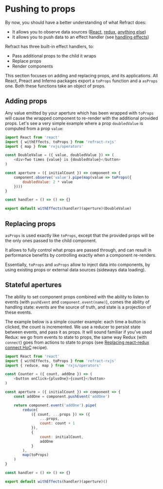 # Pushing to props

By now, you should have a better understanding of what Refract does:

*   It allows you to observe data sources ([React](./observing-react.md), [redux](./observing-redux), [anything else](./observing-anything.md))
*   It allows you to push data to an effect handler (see [handling effects](./handling-effects.md))

Refract has three built-in effect handlers, to:

*   Pass additional props to the child it wraps
*   Replace props
*   Render components

This section focuses on adding and replacing props, and its applications. All React, Preact and Inferno packages export a `toProps` function and a `asProps` one. Both these functions take an object of props.

## Adding props

Any value emitted by your aperture which has been wrapped with `toProps` will cause the wrapped component to re-render with the additional provided props. Let's see a very simple example where a prop `doubledValue` is computed from a prop `value`:

```js
import React from 'react'
import { withEffects, toProps } from 'refract-rxjs'
import { map } from 'rxjs/operators'

const DoubleValue = ({ value, doubledValue }) => (
    <div>Two times {value} is {doubledValue}</button>
)

const aperture = ({ initialCount }) => component => {
    component.observe('value').pipe(map(value => toProps({
        doubledValue: 2 * value
    })))
}

const handler = () => () => {}

export default withEffects(handler)(aperture)(DoubleValue)
```

## Replacing props

`asProps` is used exactly like `toProps`, except that the provided props will be the only ones passed to the child component.

It allows to fully control what props are passed through, and can result in performance benefits by controlling exactly when a component re-renders.

Essentially, `toProps` and `asProps` allow to inject data into components, by using existing props or external data sources (sideways data loading).

## Stateful apertures

The ability to set component props combined with the ability to listen to events (with `pushEvent` and `component.event(name)`), comes the ability of handling state: events are the source of truth, and state is a projection of these events.

The example below is a simple counter example: each time a button is clicked, the count is incremented. We use a reducer to persist state between events, and pass it as props. It will sound familiar if you've used Redux: we go from events to state to props, the same way Redux (with `connect`) goes from actions to state to props (see [Replacing react-redux connect HoC](../recipes/replacing-connect.md]) recipe).

```js
import React from 'react'
import { withEffects, toProps } from 'refract-rxjs'
import { reduce, map } from 'rxjs/operators'

const Counter = ({ count, addOne }) => (
    <button onClick={plusOne}>{count}</button>
)

const aperture = ({ initialCount }) => component => {
    const addOne = component.pushEvent('addOne')

    return component.event('addOne').pipe(
        reduce(
            ({ count, ...props }) => ({
                ...props,
                count: count + 1
            }),
            {
                count: initialCount,
                addOne
            }
        ),
        map(toProps)
    )
}

const handler = () => () => {}

export default withEffects(handler)(aperture)()
```
